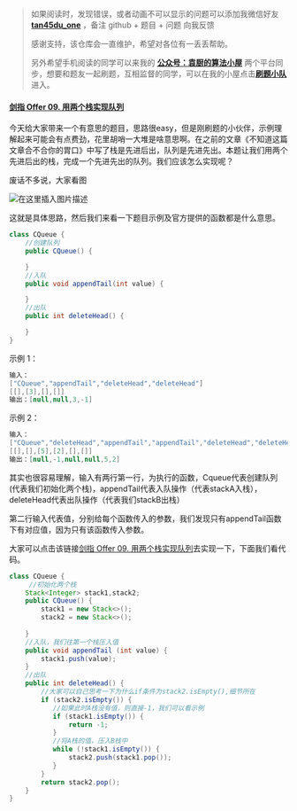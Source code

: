

> 如果阅读时，发现错误，或者动画不可以显示的问题可以添加我微信好友  **[tan45du_one](https://raw.githubusercontent.com/tan45du/tan45du.github.io/master/个人微信.15egrcgqd94w.jpg)** ，备注  github  + 题目 + 问题  向我反馈
>
> 感谢支持，该仓库会一直维护，希望对各位有一丢丢帮助。
>
> 另外希望手机阅读的同学可以来我的 <u>[**公众号：袁厨的算法小屋**](https://raw.githubusercontent.com/tan45du/test/master/微信图片_20210320152235.2pthdebvh1c0.png)</u> 两个平台同步，想要和题友一起刷题，互相监督的同学，可以在我的小屋点击<u>[**刷题小队**](https://raw.githubusercontent.com/tan45du/test/master/微信图片_20210320152235.2pthdebvh1c0.png)</u>进入。 

#### [剑指 Offer 09. 用两个栈实现队列](https://leetcode-cn.com/problems/yong-liang-ge-zhan-shi-xian-dui-lie-lcof/)

今天给大家带来一个有意思的题目，思路很easy，但是刚刷题的小伙伴，示例理解起来可能会有点费劲，花里胡哨一大堆是啥意思啊。在之前的文章《不知道这篇文章合不合你的胃口》中写了栈是先进后出，队列是先进先出。本题让我们用两个先进后出的栈，完成一个先进先出的队列。我们应该怎么实现呢？

废话不多说，大家看图

![在这里插入图片描述](https://img-blog.csdnimg.cn/20210320141325908.gif)

这就是具体思路，然后我们来看一下题目示例及官方提供的函数都是什么意思。

```java
class CQueue {
    //创建队列
    public CQueue() {

    }
    //入队
    public void appendTail(int value) {

    }
    //出队
    public int deleteHead() {

    }
}
```

示例 1：

```java
输入：
["CQueue","appendTail","deleteHead","deleteHead"]
[[],[3],[],[]]
输出：[null,null,3,-1]
```


示例 2：

```java
输入：
["CQueue","deleteHead","appendTail","appendTail","deleteHead","deleteHead"]
[[],[],[5],[2],[],[]]
输出：[null,-1,null,null,5,2]
```

其实也很容易理解，输入有两行第一行，为执行的函数，Cqueue代表创建队列(代表我们初始化两个栈)，appendTail代表入队操作（代表stackA入栈），deleteHead代表出队操作（代表我们stackB出栈）

第二行输入代表值，分别给每个函数传入的参数，我们发现只有appendTail函数下有对应值，因为只有该函数传入参数。

大家可以点击该链接[剑指 Offer 09. 用两个栈实现队列](https://leetcode-cn.com/problems/yong-liang-ge-zhan-shi-xian-dui-lie-lcof/)去实现一下，下面我们看代码。

```java
class CQueue {
     //初始化两个栈
    Stack<Integer> stack1,stack2;
    public CQueue() {
        stack1 = new Stack<>();
        stack2 = new Stack<>();
 
    }
    //入队，我们往第一个栈压入值
    public void appendTail (int value) {
        stack1.push(value);
    }
    //出队
    public int deleteHead() {
        //大家可以自己思考一下为什么if条件为stack2.isEmpty(),细节所在
        if (stack2.isEmpty()) {
           //如果此时A栈没有值，则直接-1，我们可以看示例
           if (stack1.isEmpty()) {
               return -1;
           }
           //将A栈的值，压入B栈中
           while (!stack1.isEmpty()) {
               stack2.push(stack1.pop());
           }
        }
        return stack2.pop();
    }
}
```

